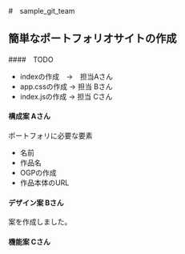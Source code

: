 #　sample_git_team
##  簡単なポートフォリオサイトの作成
####　TODO

* indexの作成　->　担当Aさん
* app.cssの作成 -> 担当 Bさん
* index.jsの作成 -> 担当 Cさん

#### 構成案 Aさん
ポートフォリに必要な要素
- 名前
- 作品名
- OGPの作成
- 作品本体のURL

#### デザイン案 Bさん
案を作成しました。


#### 機能案 Cさん